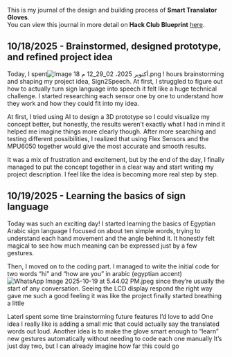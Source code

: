 <!--
  ===================    !!READ THIS NOTICE!!   ====================
  DO NOT edit this file manually. Your changes WILL BE OVERWRITTEN!
  This journal is auto generated and updated by Hack Club Blueprint.
  To edit this file, please edit your journal entries on Blueprint.
  ==================================================================
-->

This is my journal of the design and building process of **Smart  Translator Gloves**.  
You can view this journal in more detail on **Hack Club Blueprint** [here](https://blueprint.hackclub.com/projects/693).


## 10/18/2025 - Brainstormed, designed  prototype, and refined project idea  

Today, I spent![ Image 18 أكتوبر 2025، 02_29_12 م.png](https://blueprint.hackclub.com/user-attachments/blobs/proxy/eyJfcmFpbHMiOnsiZGF0YSI6MzA4NSwicHVyIjoiYmxvYl9pZCJ9fQ==--9860dae6e8a1b2700b77f9d282a461c6378be015/ChatGPT%20Image%2018%20%D8%A3%D9%83%D8%AA%D9%88%D8%A8%D8%B1%202025%D8%8C%2002_29_12%20%D9%85.png)
 !
 hours brainstorming and shaping my project idea, Sign2Speech. At first, I struggled to figure out how to actually turn sign language into speech  it felt like a huge technical challenge. I started researching each sensor one by one to understand how they work and how they could fit into my idea.

At first, I tried using AI to design a 3D prototype so I could visualize my concept better, but honestly, the results weren’t exactly what I had in mind  it helped me imagine things more clearly though. After more searching and testing different possibilities, I realized that using Flex Sensors and the MPU6050 together would give the most accurate and smooth results.

It was a mix of frustration and excitement, but by the end of the day, I finally managed to put the concept together in a clear way and start writing my project description. I feel like the idea is becoming more real step by step.  

## 10/19/2025 - Learning the basics of sign language   

Today was such an exciting day! I started learning the basics of Egyptian Arabic sign language  I focused on about ten simple words, trying to understand each hand movement and the angle behind it. It honestly felt magical to see how much meaning can be expressed just by a few gestures.

Then, I moved on to the coding part. I managed to write the initial code for two words  “hi” and “how are you”  in arabic (egyptian accent) ![WhatsApp Image 2025-10-19 at 5.44.02 PM.jpeg](https://blueprint.hackclub.com/user-attachments/blobs/proxy/eyJfcmFpbHMiOnsiZGF0YSI6MzM3NywicHVyIjoiYmxvYl9pZCJ9fQ==--271b1f7f26dc60cc6e2e695b1d7816966a4e4c80/WhatsApp%20Image%202025-10-19%20at%205.44.02%20PM.jpeg)
since they’re usually the start of any conversation. Seeing the LCD display respond the right way gave me such a good feeling it was like the project finally started breathing a little

LaterI spent some time brainstorming future features I’d love to add
One idea I really like is adding a small mic that could actually say the translated words out loud. Another idea is to make the glove smart enough to “learn” new gestures automatically without needing to code each one manually
It’s just day two, but I can already imagine how far this could go   

